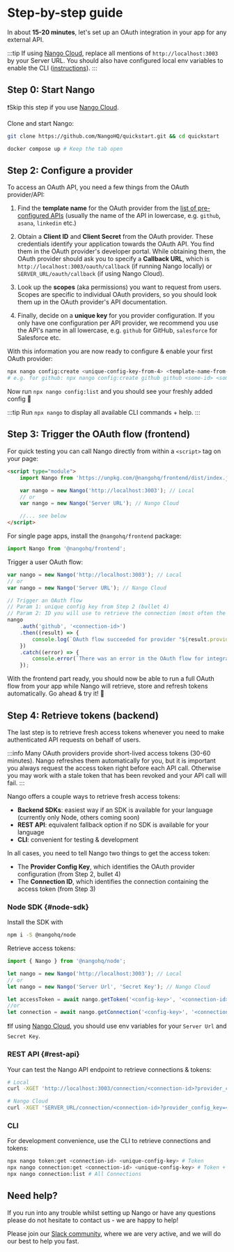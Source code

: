 # Step-by-step guide

In about **15-20 minutes**, let's set up an OAuth integration in your app for any external API.

:::tip
If using [Nango Cloud](cloud), replace all mentions of `http://localhost:3003` by your Server URL. You should also have configured local env variables to enable the CLI ([instructions](cloud)).
:::

## Step 0: Start Nango

❗️Skip this step if you use [Nango Cloud](cloud).

Clone and start Nango:

```bash
git clone https://github.com/NangoHQ/quickstart.git && cd quickstart
```

```bash
docker compose up # Keep the tab open
```

## Step 2: Configure a provider

To access an OAuth API, you need a few things from the OAuth provider/API:

1.  Find the **template name** for the OAuth provider from the [list of pre-configured APIs](https://nango.dev/oauth-providers) (usually the name of the API in lowercase, e.g. `github`, `asana`, `linkedin` etc.)

2.  Obtain a **Client ID** and **Client Secret** from the OAuth provider. These credentials identify your application towards the OAuth API. You find them in the OAuth provider's developer portal. While obtaining them, the OAuth provider should ask you to specify a **Callback URL**, which is `http://localhost:3003/oauth/callback` (if running Nango locally) or `SERVER_URL/oauth/callback` (if using Nango Cloud).

3.  Look up the **scopes** (aka permissions) you want to request from users. Scopes are specific to individual OAuth providers, so you should look them up in the OAuth provider's API documentation.

4.  Finally, decide on a **unique key** for you provider configuration. If you only have one configuration per API provider, we recommend you use the API's name in all lowercase, e.g. `github` for GitHub, `salesforce` for Salesforce etc.

With this information you are now ready to configure & enable your first OAuth provider:

```bash
npx nango config:create <unique-config-key-from-4> <template-name-from-1> <cliend-id-from-2> <client-secret-from-2> <scopes-from-2>
# e.g. for github: npx nango config:create github github <some-id> <some-secret> "comma,separated,scopes,with,quotes"
```

Now run `npx nango config:list` and you should see your freshly added config 🎉

:::tip
Run `npx nango` to display all available CLI commands + help.
:::

## Step 3: Trigger the OAuth flow (frontend)

For quick testing you can call Nango directly from within a `<script>` tag on your page:

```html
<script type="module">
    import Nango from 'https://unpkg.com/@nangohq/frontend/dist/index.js';

    var nango = new Nango('http://localhost:3003'); // Local
    // or
    var nango = new Nango('Server URL'); // Nango Cloud

    //... see below
</script>
```

For single page apps, install the `@nangohq/frontend` package:

```ts
import Nango from '@nangohq/frontend';
```

Trigger a user OAuth flow:

```ts
var nango = new Nango('http://localhost:3003'); // Local
// or
var nango = new Nango('Server URL'); // Nango Cloud

// Trigger an OAuth flow
// Param 1: unique config key from Step 2 (bullet 4)
// Param 2: ID you will use to retrieve the connection (most often the user ID)
nango
    .auth('github', '<connection-id>')
    .then((result) => {
        console.log(`OAuth flow succeeded for provider "${result.providerConfigKey}" and connection-id "${result.connectionId}"!`);
    })
    .catch((error) => {
        console.error(`There was an error in the OAuth flow for integration: ${error.message}`);
    });
```

With the frontend part ready, you should now be able to run a full OAuth flow from your app while Nango will retrieve, store and refresh tokens automatically. Go ahead & try it! 🙌

## Step 4: Retrieve tokens (backend)

The last step is to retrieve fresh access tokens whenever you need to make authenticated API requests on behalf of users.

:::info
Many OAuth providers provide short-lived access tokens (30-60 minutes). Nango refreshes them automatically for you, but it is important you always request the access token right before each API call. Otherwise you may work with a stale token that has been revoked and your API call will fail.
:::

Nango offers a couple ways to retrieve fresh access tokens:

-   **Backend SDKs**: easiest way if an SDK is available for your language (currently only Node, others coming soon)
-   **REST API**: equivalent fallback option if no SDK is available for your language
-   **CLI**: convenient for testing & development

In all cases, you need to tell Nango two things to get the access token:

-   The **Provider Config Key**, which identifies the OAuth provider configuration (from Step 2, bullet 4)
-   The **Connection ID**, which identifies the connection containing the access token (from Step 3)

### Node SDK {#node-sdk}

Install the SDK with

```bash
npm i -S @nangohq/node
```

Retrieve access tokens:

```ts
import { Nango } from '@nangohq/node';

let nango = new Nango('http://localhost:3003'); // Local
// or
let nango = new Nango('Server Url', 'Secret Key'); // Nango Cloud

let accessToken = await nango.getToken('<config-key>', '<connection-id>'); // Token
//or
let connection = await nango.getConnection('<config-key>', '<connection-id>'); // Token + Connection info
```

❗️If using [Nango Cloud](cloud), you should use env variables for your `Server Url` and `Secret Key`.

### REST API {#rest-api}

Your can test the Nango API endpoint to retrieve connections & tokens:

```bash
# Local
curl -XGET 'http://localhost:3003/connection/<connection-id>?provider_config_key=<config-key>'

# Nango Cloud
curl -XGET 'SERVER_URL/connection/<connection-id>?provider_config_key=<config-key>' -H 'Authorization: Basic <encodeInBase64(secret + ":")>' # Notice the ':' character appended to the Secret before encoding!
```

### CLI

For development convenience, use the CLI to retrieve connections and tokens:

```bash
npx nango token:get <connection-id> <unique-config-key> # Token
npx nango connection:get <connection-id> <unique-config-key> # Token + Connection info
npx nango connection:list # All Connections
```

## Need help?

If you run into any trouble whilst setting up Nango or have any questions please do not hesitate to contact us - we are happy to help!

Please join our [Slack community](https://nango.dev/slack), where we are very active, and we will do our best to help you fast.
